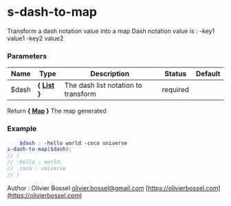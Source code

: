 # s-dash-to-map

Transform a dash notation value into a map
Dash notation value is : -key1 value1 -key2 value2



### Parameters
Name  |  Type  |  Description  |  Status  |  Default
------------  |  ------------  |  ------------  |  ------------  |  ------------
$dash  |  **{ [List](http://www.sass-lang.com/documentation/file.SASS_REFERENCE.html#lists) }**  |  The dash list notation to transform  |  required  |

Return **{ [Map](http://www.sass-lang.com/documentation/file.SASS_REFERENCE.html#maps) }** The map generated

### Example
```scss
	$dash : -hello world -coco universe
s-dash-to-map($dash);
// (
// 	hello : world,
// 	coco : universe
// )
```
Author : Olivier Bossel [olivier.bossel@gmail.com](mailto:olivier.bossel@gmail.com) [https://olivierbossel.com](https://olivierbossel.com)